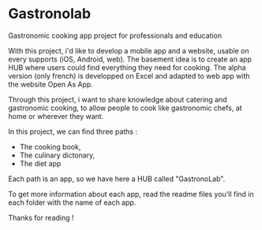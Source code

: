 # Gastronolab
Gastronomic cooking app project for professionals and education

With this project, i'd like to develop a mobile app and a website, usable on every supports (iOS, Android, web).
The basement idea is to create an app HUB where users could find everything they need for cooking.
The alpha version (only french) is developped on Excel and adapted to web app with the website Open As App.

Through this project, i want to share knowledge about catering and gastronomic cooking, to allow people to cook like gastronomic chefs, at home or wherever they want.

In this project, we can find three paths :
- The cooking book,
- The culinary dictonary,
- The diet app

Each path is an app, so we have here a HUB called "GastronoLab".

To get more information about each app, read the readme files you'll find in each folder with the name of each app.

Thanks for reading !

